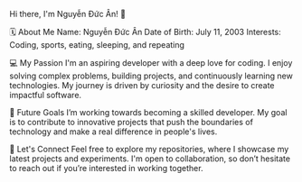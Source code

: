 Hi there, I'm Nguyễn Đức Ân! 👋

🗓️ About Me
Name: Nguyễn Đức Ân
Date of Birth: July 11, 2003
Interests: Coding, sports, eating, sleeping, and repeating

💻 My Passion
I'm an aspiring developer with a deep love for coding. I enjoy solving complex problems, building projects, and continuously learning new technologies. My journey is driven by curiosity and the desire to create impactful software.

🎯 Future Goals
I’m working towards becoming a skilled developer. My goal is to contribute to innovative projects that push the boundaries of technology and make a real difference in people's lives.

🤝 Let's Connect
Feel free to explore my repositories, where I showcase my latest projects and experiments.
I'm open to collaboration, so don’t hesitate to reach out if you’re interested in working together.
